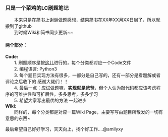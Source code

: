 ### 只是一个菜鸡的LC刷题笔记  

　　本来只是在简书上谢谢做题感想，结果简书在XX年XX月XX日崩了，所以就搬到了github  
　　到时候Wiki和简书同步更新~~ 
#### 两个部分：  
**Code:**   
　　1. 刷题顺序是按[这儿](https://cspiration.com/leetcodeClassification#10303)进行的，每个分类都对应一个Code文件  
　　2. 编程语言: Python3  
　　3. 每个题目实现方法有很多，一部分是自己写的，还有一部分是看题解或者评论之后收下的 感谢大佬们！！  
　　4. 最后一点：应试做题嘛，**实现就是爸爸**，但个人认为敲代码都应该考虑程序的可维护性和可扩展性，多多思考，多多学习  
　　5. 希望大家写出最优的方法 一起进步    
**Wiki:**  
　　同样的，每个分类都是对应一篇Wiki Page，主要写写由题目所散发的一切有意思的东西~   

最后希望自己好好学习，天天向上，找个好工作....@amilyxy